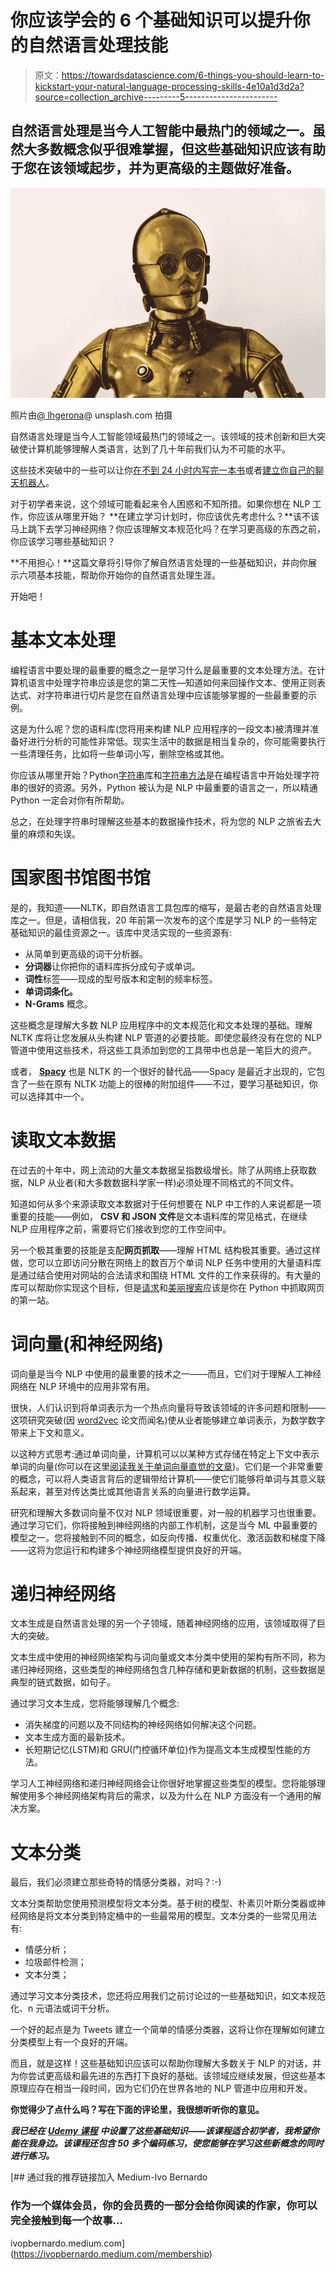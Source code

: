 # 你应该学会的 6 个基础知识可以提升你的自然语言处理技能

> 原文：<https://towardsdatascience.com/6-things-you-should-learn-to-kickstart-your-natural-language-processing-skills-4e10a1d3d2a?source=collection_archive---------5----------------------->

## 自然语言处理是当今人工智能中最热门的领域之一。虽然大多数概念似乎很难掌握，但这些基础知识应该有助于您在该领域起步，并为更高级的主题做好准备。

![](img/bf9cfae5b2f0645346377ca98f5ccc96.png)

照片由[@ lhgerona](https://unsplash.com/@lhgerona)@ unsplash.com 拍摄

自然语言处理是当今人工智能领域最热门的领域之一。该领域的技术创新和巨大突破使计算机能够理解人类语言，达到了几十年前我们认为不可能的水平。

这些技术突破中的一些可以让你[在不到 24 小时内写完一本书](https://medium.com/swlh/i-wrote-a-book-with-gpt-3-ai-in-24-hours-and-got-it-published-93cf3c96f120)或者[建立你自己的聊天机器人](/how-to-build-your-own-chatbot-using-deep-learning-bb41f970e281)。

对于初学者来说，这个领域可能看起来令人困惑和不知所措。如果你想在 NLP 工作，你应该从哪里开始？ **在建立学习计划时，你应该优先考虑什么？**该不该马上跳下去学习神经网络？你应该理解文本规范化吗？在学习更高级的东西之前，你应该学习哪些基础知识？

**不用担心！**这篇文章将引导你了解自然语言处理的一些基础知识，并向你展示六项基本技能，帮助你开始你的自然语言处理生涯。

开始吧！

# 基本文本处理

编程语言中要处理的最重要的概念之一是学习什么是最重要的文本处理方法。在计算机语言中处理字符串应该是您的第二天性—知道如何来回操作文本、使用正则表达式、对字符串进行切片是您在自然语言处理中应该能够掌握的一些最重要的示例。

这是为什么呢？您的语料库(您将用来构建 NLP 应用程序的一段文本)被清理并准备好进行分析的可能性非常低。现实生活中的数据是相当复杂的，你可能需要执行一些清理任务，比如将一些单词小写，删除空格或其他。

你应该从哪里开始？Python[字符串](https://docs.python.org/3/library/string.html)库和[字符串方法](https://www.w3schools.com/python/python_ref_string.asp)是在编程语言中开始处理字符串的很好的资源。另外，Python 被认为是 NLP 中最重要的语言之一，所以精通 Python 一定会对你有所帮助。

总之，在处理字符串时理解这些基本的数据操作技术，将为您的 NLP 之旅省去大量的麻烦和失误。

# 国家图书馆图书馆

是的，我知道——NLTK，即自然语言工具包库的缩写，是最古老的自然语言处理库之一。但是，请相信我，20 年前第一次发布的这个库是学习 NLP 的一些特定基础知识的最佳资源之一。该库中灵活实现的一些资源有:

*   从简单到更高级的词干分析器。
*   **分词器**让你把你的语料库拆分成句子或单词。
*   **词性**标签——现成的型号版本和定制的频率标签。
*   **单词词条化。**
*   **N-Grams** 概念。

这些概念是理解大多数 NLP 应用程序中的文本规范化和文本处理的基础。理解 NLTK 库将让您发展从头构建 NLP 管道的必要技能。即使您最终没有在您的 NLP 管道中使用这些技术，将这些工具添加到您的工具带中也总是一笔巨大的资产。

或者， [**Spacy**](https://spacy.io/) 也是 NLTK 的一个很好的替代品——Spacy 是最近才出现的，它包含了一些在原有 NLTK 功能上的很棒的附加组件——不过，要学习基础知识，你可以选择其中一个。

# 读取文本数据

在过去的十年中，网上流动的大量文本数据呈指数级增长。除了从网络上获取数据，NLP 从业者(和大多数数据科学家一样)必须处理不同格式的不同文件。

知道如何从多个来源读取文本数据对于任何想要在 NLP 中工作的人来说都是一项重要的技能——例如， **CSV 和 JSON 文件**是文本语料库的常见格式，在继续 NLP 应用程序之前，需要将它们接收到您的工作空间中。

另一个极其重要的技能是支配**网页抓取**——理解 HTML 结构极其重要。通过这样做，您可以立即访问分散在网络上的数百万个单词 NLP 任务中使用的大量语料库是通过结合使用对网站的合法请求和围绕 HTML 文件的工作来获得的。有大量的库可以帮助你实现这个目标，但是[请求](https://docs.python-requests.org/en/latest/)和[美丽搜索](https://www.crummy.com/software/BeautifulSoup/bs4/doc/)应该是你在 Python 中抓取网页的第一站。

# 词向量(和神经网络)

词向量是当今 NLP 中使用的最重要的技术之一——而且，它们对于理解人工神经网络在 NLP 环境中的应用非常有用。

很快，人们认识到将单词表示为一个热点向量将导致该领域的许多问题和限制——这项研究突破(因 [word2vec](https://arxiv.org/pdf/1301.3781.pdf) 论文而闻名)使从业者能够建立单词表示，为数学数字带来上下文和意义。

以这种方式思考:通过单词向量，计算机可以以某种方式存储在特定上下文中表示单词的向量(你可以在这里[阅读我关于单词向量直觉的文章](/word-vectors-intuition-and-co-occurence-matrixes-a7f67cae16cd?sk=a6678ebbd17a9ed2d3649224d3d2c21a))。它们是一个非常重要的概念，可以将人类语言背后的逻辑带给计算机——使它们能够将单词与其意义联系起来，甚至对传达类比或其他语言关系的向量进行数学运算。

研究和理解大多数词向量不仅对 NLP 领域很重要，对一般的机器学习也很重要。通过学习它们，你将接触到神经网络的内部工作机制，这是当今 ML 中最重要的模型之一。您将接触到不同的概念，如反向传播、权重优化、激活函数和梯度下降——这将为您运行和构建多个神经网络模型提供良好的开端。

# 递归神经网络

文本生成是自然语言处理的另一个子领域，随着神经网络的应用，该领域取得了巨大的突破。

文本生成中使用的神经网络架构与词向量或文本分类中使用的架构有所不同，称为递归神经网络，这些类型的神经网络包含几种存储和更新数据的机制，这些数据是典型的链式数据，如句子。

通过学习文本生成，您将能够理解几个概念:

*   消失梯度的问题以及不同结构的神经网络如何解决这个问题。
*   文本生成方面的最新技术。
*   长短期记忆(LSTM)和 GRU(门控循环单位)作为提高文本生成模型性能的方法。

学习人工神经网络和递归神经网络会让你很好地掌握这些类型的模型。您将能够理解使用多个神经网络架构背后的需求，以及为什么在 NLP 方面没有一个通用的解决方案。

# 文本分类

最后，我们必须建立那些奇特的情感分类器，对吗？:-)

文本分类帮助您使用预测模型将文本分类。基于树的模型、朴素贝叶斯分类器或神经网络是将文本分类到特定桶中的一些最常用的模型。文本分类的一些常见用法有:

*   情感分析；
*   垃圾邮件检测；
*   文本分类；

通过学习文本分类技术，您还将应用我们之前讨论过的一些基础知识，如文本规范化、n 元语法或词干分析。

一个好的起点是为 Tweets 建立一个简单的情感分类器，这将让你在理解如何建立分类模型上有一个良好的开端。

而且，就是这样！这些基础知识应该可以帮助你理解大多数关于 NLP 的对话，并为你尝试更高级和最先进的东西打下良好的基础。该领域应继续发展，但这些基本原理应存在相当一段时间，因为它们仍在世界各地的 NLP 管道中应用和开发。

**你觉得少了点什么吗？写在下面的评论里，我很想听听你的意见。**

***我已经在*** [***Udemy 课程***](https://www.udemy.com/course/nlp_natural_language_processing_python_beginners/?referralCode=ABA4DB815299652F2A37) ***中设置了这些基础知识——该课程适合初学者，我希望你能在我身边。该课程还包含 50 多个编码练习，使您能够在学习这些新概念的同时进行练习。***

[](https://ivopbernardo.medium.com/membership) [## 通过我的推荐链接加入 Medium-Ivo Bernardo

### 作为一个媒体会员，你的会员费的一部分会给你阅读的作家，你可以完全接触到每一个故事…

ivopbernardo.medium.com](https://ivopbernardo.medium.com/membership)